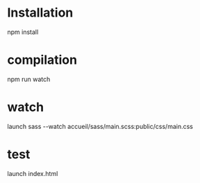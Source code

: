  # Installation
  npm install

# compilation
  npm run watch

# watch 
  launch sass --watch accueil/sass/main.scss:public/css/main.css
# test 
  launch index.html